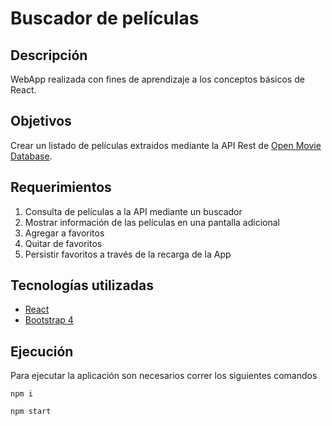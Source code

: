 # Buscador de películas

## Descripción

WebApp realizada con fines de aprendizaje a los conceptos básicos de React. 

## Objetivos
Crear un listado de películas extraidos mediante la API Rest de [Open Movie Database](https://www.omdbapi.com/). 

## Requerimientos
1. Consulta de películas a la API mediante un buscador
2. Mostrar información de las películas en una pantalla adicional
3. Agregar a favoritos
4. Quitar de favoritos
5. Persistir favoritos a través de la recarga de la App

## Tecnologías utilizadas
- [React](https://en.reactjs.org/)
- [Bootstrap 4](https://getbootstrap.com/)

## Ejecución

Para ejecutar la aplicación son necesarios correr los siguientes comandos
```
npm i
```
```
npm start
```
